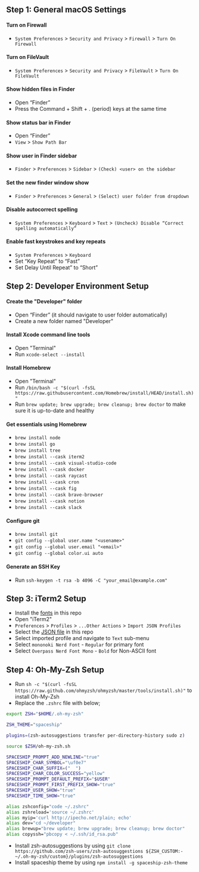 ## Step 1: General macOS Settings

#### Turn on Firewall
- `System Preferences` > `Security and Privacy` > `Firewall` > `Turn On Firewall`

#### Turn on FileVault
- `System Preferences` > `Security and Privacy` > `FileVault` > `Turn On FileVault`

#### Show hidden files in Finder
- Open “Finder”
- Press the Command + Shift + . (period) keys at the same time

#### Show status bar in Finder
- Open “Finder”
- `View` > `Show Path Bar`

#### Show user in Finder sidebar
- `Finder` > `Preferences` > `Sidebar` > `(Check) <user> on the sidebar`

#### Set the new finder window show
- `Finder` > `Preferences` > `General` > `(Select) user folder from dropdown`

#### Disable autocorrect spelling
- `System Preferences` > `Keyboard` > `Text` > `(Uncheck) Disable “Correct spelling automatically”`

#### Enable fast keystrokes and key repeats
- `System Preferences` > `Keyboard`
- Set “Key Repeat” to “Fast”
- Set Delay Until Repeat” to “Short”

## Step 2: Developer Environment Setup

#### Create the "Developer" folder
- Open “Finder” (it should navigate to user folder automatically)
- Create a new folder named "Developer"

#### Install Xcode command line tools
- Open "Terminal" 
- Run `xcode-select --install`

#### Install Homebrew
- Open "Terminal" 
- Run `/bin/bash -c "$(curl -fsSL https://raw.githubusercontent.com/Homebrew/install/HEAD/install.sh)"`
- Run `brew update; brew upgrade; brew cleanup; brew doctor` to make sure it is up-to-date and healthy

#### Get essentials using Homebrew
- `brew install node`
- `brew install go`
- `brew install tree`
- `brew install --cask iterm2`
- `brew install --cask visual-studio-code`
- `brew install --cask docker`
- `brew install --cask raycast`
- `brew install --cask cron`
- `brew install --cask fig`
- `brew install --cask brave-browser`
- `brew install --cask notion`
- `brew install --cask slack`

#### Configure git
- `brew install git`
- `git config --global user.name "<usename>"`
- `git config --global user.email "<email>"`
- `git config --global color.ui auto`

#### Generate an SSH Key
- Run `ssh-keygen -t rsa -b 4096 -C "your_email@example.com"`

## Step 3: iTerm2 Setup
- Install the [fonts](https://github.com/mhrsntrk/macos-dev-setup/tree/main/iTerm2/Fonts) in this repo
- Open "iTerm2" 
- `Preferences` > `Profiles` > `...Other Actions` > `Import JSON Profiles`
- Select the [JSON file](https://github.com/mhrsntrk/macos-dev-setup/blob/main/iTerm2/mhrsntrk.json) in this repo
- Select imported profile and navigate to `Text` sub-menu
- Select `mononoki Nerd Font` - `Regular` for primary font
- Select `Overpass Nerd Font Mono` - `Bold` for Non-ASCII font

## Step 4: Oh-My-Zsh Setup
- Run `sh -c "$(curl -fsSL https://raw.github.com/ohmyzsh/ohmyzsh/master/tools/install.sh)"` to install Oh-My-Zsh
- Replace the `.zshrc` file with below;

```bash
export ZSH="$HOME/.oh-my-zsh"

ZSH_THEME="spaceship"

plugins=(zsh-autosuggestions transfer per-directory-history sudo z)

source $ZSH/oh-my-zsh.sh

SPACESHIP_PROMPT_ADD_NEWLINE="true"
SPACESHIP_CHAR_SYMBOL="\uf0e7"
SPACESHIP_CHAR_SUFFIX=("  ")
SPACESHIP_CHAR_COLOR_SUCCESS="yellow"
SPACESHIP_PROMPT_DEFAULT_PREFIX="$USER"
SPACESHIP_PROMPT_FIRST_PREFIX_SHOW="true"
SPACESHIP_USER_SHOW="true"
SPACESHIP_TIME_SHOW="true"

alias zshconfig="code ~/.zshrc"
alias zshreload='source ~/.zshrc'
alias myip='curl http://ipecho.net/plain; echo'
alias dev="cd ~/developer"
alias brewup="brew update; brew upgrade; brew cleanup; brew doctor"
alias copyssh="pbcopy < ~/.ssh/id_rsa.pub"
```

- Install zsh-autosuggestions by using `git clone https://github.com/zsh-users/zsh-autosuggestions ${ZSH_CUSTOM:-~/.oh-my-zsh/custom}/plugins/zsh-autosuggestions`
- Install spaceship theme by using `npm install -g spaceship-zsh-theme`

